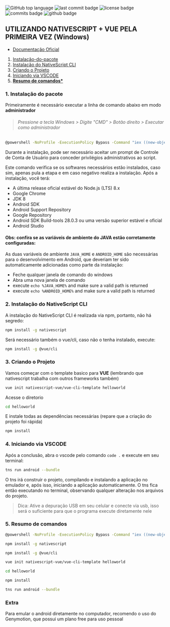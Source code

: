 ![GitHub top language](https://img.shields.io/github/languages/top/fddaineze/NativeScript-App-Example)
![last commit badge](https://badgen.net/github/last-commit/fddaineze/NativeScript-App-Example)
![license badge](https://badgen.net/github/license/fddaineze/NativeScript-App-Example)
![commits badge](https://badgen.net/github/commits/fddaineze/NativeScript-App-Example)
![github badge](https://badgen.net/badge/icon/github?icon=github&label)

## UTILIZANDO NATIVESCRIPT + VUE PELA PRIMEIRA VEZ (Windows)

- [Documentação Oficial](https://docs.nativescript.org/start/quick-setup)
1. [Instalação-do-pacote](https://github.com/fddaineze/NativeScript-App-Example/blob/master/README.md#1-instala%C3%A7%C3%A3o-do-pacote)
2. [Instalação do NativeScript CLI](https://github.com/fddaineze/NativeScript-App-Example/blob/master/README.md#2-instala%C3%A7%C3%A3o-do-nativescript-cli)
3. [Criando o Projeto](https://github.com/fddaineze/NativeScript-App-Example/blob/master/README.md#3-criando-o-projeto)
4. [Iniciando via VSCODE](https://github.com/fddaineze/NativeScript-App-Example/blob/master/README.md#4-iniciando-via-vscode)
5. **[Resumo de comandos*](https://github.com/fddaineze/NativeScript-App-Example/blob/master/README.md#5-resumo-de-comandos)**

### 1. Instalação do pacote
Primeiramente é necessário executar a linha de comando abaixo em modo **administrador**

> ###### *Pressione a tecla Windows > Digite "CMD" > Botão direito > Executar como administrador*

```bash
@powershell -NoProfile -ExecutionPolicy Bypass -Command "iex ((new-object net.webclient).DownloadString('https://www.nativescript.org/setup/win'))"
```

Durante a instalação, pode ser necessário aceitar um prompt de Controle de Conta de Usuário para conceder privilégios administrativos ao script.

Este comando verifica se os softwares necessários estão instalados, caso sim, apenas pula a etapa e em caso negativo realiza a instalação. Após a instalação, você terá:

- A última release oficial estável do Node.js (LTS) 8.x
- Google Chrome
- JDK 8
- Android SDK
- Android Support Repository
- Google Repository
- Android SDK Build-tools 28.0.3 ou uma versão superior estável e oficial
- Android Studio

#### Obs: confira se as variáveis de ambiente do JAVA estão corretamente configuradas:

As duas variáveis ​​de ambiente `JAVA_HOME` e `ANDROID_HOME` são necessárias para o desenvolvimento em Android, que deveriam ter sido automaticamente adicionadas como parte da instalação:

- Feche qualquer janela de comando do windows
- Abra uma nova janela de comando
- execute `echo %JAVA_HOME%` and make sure a valid path is returned
- execute `echo %ANDROID_HOME%` and make sure a valid path is returned

### 2. Instalação do NativeScript CLI

A instalação do NativeScript CLI é realizada via npm, portanto, não há segredo:
```bash
npm install -g nativescript
```
Será necessário também o vue/cli, caso não o tenha instalado, execute:
```bash
npm install -g @vue/cli
```

### 3. Criando o Projeto

Vamos começar com o template basico para **VUE** (lembrando que nativescript trabalha com outros frameworks também)
```bash
vue init nativescript-vue/vue-cli-template helloworld
```
Acesse o diretorio
```bash
cd helloworld
```
E instale todas as dependências necessárias (repare que a criação do projeto foi rápida)
```bash
npm install
```

### 4. Iniciando via VSCODE

Após a conclusão, abra o vscode pelo comando `code .` e execute em seu terminal:
```bash
tns run android --bundle
```

O tns irá construir o projeto, compilando e instalando a aplicação no emulador e, após isso, iniciando a aplicação automaticamente. O tns fica então executando no terminal, observando qualquer alteração nos arquivos do projeto.

> Dica: Ative a depuração USB em seu celular e conecte via usb, isso será o suficiente para que o programa execute diretamente nele

### 5. Resumo de comandos

```bash
@powershell -NoProfile -ExecutionPolicy Bypass -Command "iex ((new-object net.webclient).DownloadString('https://www.nativescript.org/setup/win'))"

npm install -g nativescript

npm install -g @vue/cli

vue init nativescript-vue/vue-cli-template helloworld

cd helloworld

npm install

tns run android --bundle
```

### Extra

Para emular o android diretamente no computador, recomendo o uso do Genymotion, que possui um plano free para uso pessoal
